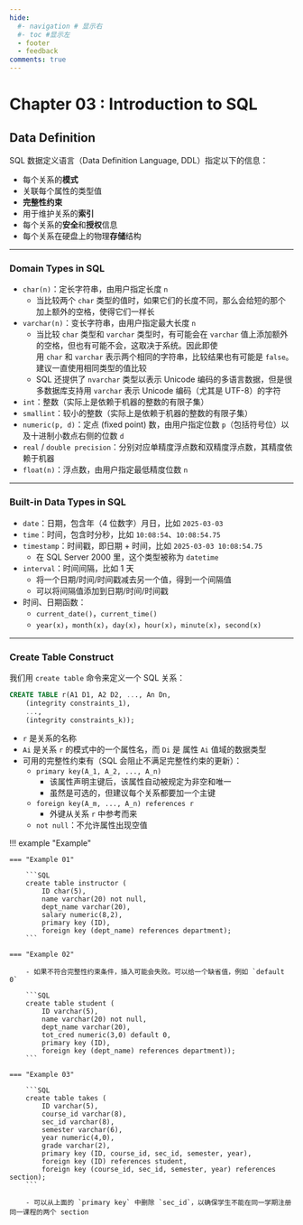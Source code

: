 ```yaml
---
hide:
  #- navigation # 显示右
  #- toc #显示左
  - footer
  - feedback
comments: true
--- 
```


# Chapter 03 : Introduction to SQL

## Data Definition

SQL 数据定义语言（Data Definition Language, DDL）指定以下的信息：

- 每个关系的**模式**
- 关联每个属性的类型值
- **完整性约束**
- 用于维护关系的**索引**
- 每个关系的**安全**和**授权**信息
- 每个关系在硬盘上的物理**存储**结构
***
### Domain Types in SQL

- `char(n)`：定长字符串，由用户指定长度 `n`
    - 当比较两个 `char` 类型的值时，如果它们的长度不同，那么会给短的那个加上额外的空格，使得它们一样长
- `varchar(n)`：变长字符串，由用户指定最大长度 `n`
    - 当比较 `char` 类型和 `varchar` 类型时，有可能会在 `varchar` 值上添加额外的空格，但也有可能不会，这取决于系统。因此即使用 `char` 和 `varchar` 表示两个相同的字符串，比较结果也有可能是 `false`。建议一直使用相同类型的值比较
    - SQL 还提供了 `nvarchar` 类型以表示 Unicode 编码的多语言数据，但是很多数据库支持用 `varchar` 表示 Unicode 编码（尤其是 UTF-8）的字符
- `int`：整数（实际上是依赖于机器的整数的有限子集）
- `smallint`：较小的整数（实际上是依赖于机器的整数的有限子集）
- `numeric(p, d)`：定点 (fixed point) 数，由用户指定位数 `p`（包括符号位）以及十进制小数点右侧的位数 `d`
- `real` / `double precision`：分别对应单精度浮点数和双精度浮点数，其精度依赖于机器
- `float(n)`：浮点数，由用户指定最低精度位数 `n`
***
### Built-in Data Types in SQL

- `date`：日期，包含年（4 位数字）月日，比如 `2025-03-03`
- `time`：时间，包含时分秒，比如 `10:08:54`、`10:08:54.75`
- `timestamp`：时间戳，即日期 + 时间，比如 `2025-03-03 10:08:54.75`
    - 在 SQL Server 2000 里，这个类型被称为 `datetime`
- `interval`：时间间隔，比如 1 天
	- 将一个日期/时间/时间戳减去另一个值，得到一个间隔值
	- 可以将间隔值添加到日期/时间/时间戳
- 时间、日期函数：
	- `current_date()`，`current_time()`
	- `year(x)`，`month(x)`，`day(x)`，`hour(x)`，`minute(x)`，`second(x)`
***
### Create Table Construct

我们用 `create table` 命令来定义一个 SQL 关系：

```SQL
CREATE TABLE r(A1 D1, A2 D2, ..., An Dn,
    (integrity constraints_1),
    ...,
    (integrity constraints_k));
```

- `r` 是关系的名称
- `Ai` 是关系 `r` 的模式中的一个属性名，而 `Di` 是 属性 `Ai` 值域的数据类型
- 可用的完整性约束有（SQL 会阻止不满足完整性约束的更新）：
	- `primary key(A_1, A_2, ..., A_n)`
        - 该属性声明主键后，该属性自动被规定为非空和唯一
        - 虽然是可选的，但建议每个关系都要加一个主键
	- `foreign key(A_m, ..., A_n) references r`
        - 外键从关系 `r` 中参考而来
    - `not null`：不允许属性出现空值

!!! example "Example"

	=== "Example 01"
	
		```SQL
		create table instructor (
			ID char(5),
			name varchar(20) not null,
			dept_name varchar(20),
			salary numeric(8,2),
			primary key (ID),
			foreign key (dept_name) references department);
		```
	
	=== "Example 02"
	
		- 如果不符合完整性约束条件，插入可能会失败。可以给一个缺省值，例如 `default 0`
		
		```SQL
		create table student (
			ID varchar(5),
			name varchar(20) not null,
			dept_name varchar(20),
			tot_cred numeric(3,0) default 0,
			primary key (ID),
			foreign key (dept_name) references department));
		```
	
	=== "Example 03"
	
		```SQL
		create table takes (
			ID varchar(5),
			course_id varchar(8),
			sec_id varchar(8),
			semester varchar(6),
			year numeric(4,0),
			grade varchar(2),
			primary key (ID, course_id, sec_id, semester, year),  
			foreign key (ID) references student,
			foreign key (course_id, sec_id, semester, year) references section);
		```
		
		- 可以从上面的 `primary key` 中删除 `sec_id`，以确保学生不能在同一学期注册同一课程的两个 section





